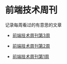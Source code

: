 # 前端技术周刊

记录每周看过的有意思的文章

- [前端技术周刊第3周](src/前端技术周刊第3周.md)

- [前端技术周刊第2周](src/前端技术周刊第2周.md)

- [前端技术周刊第1周](src/前端技术周刊第1周.md)
